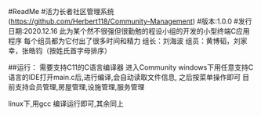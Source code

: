 #ReadMe
#活力长者社区管理系统(https://github.com/Herbert118/Community-Management)
#版本:1.0.0
#发行日期:2020.12.16
此为某个然不很强但很勤勉的程设小组的开发的小型终端C应用程序
每个组员都为它付出了很多时间和精力
组长：刘海波
组员：黄博韬，刘家幸，张皓钧（按姓氏首字母排序）

##运行：
需要支持C11的C语言编译器
进入Community
windows下用任意支持C语言的IDE打开main.c后,进行编译,会自动读取文件信息,
之后按菜单操作即可
目前支持会员管理,房屋管理,设施管理,服务管理

linux下,用gcc 编译运行即可,其余同上
